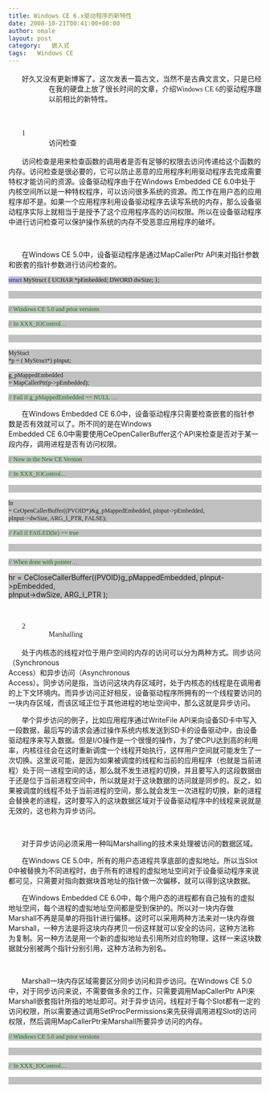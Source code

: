 ```yaml
---
title: Windows CE 6.x驱动程序的新特性
date: 2008-10-21T00:41:00+00:00
author: omale
layout: post
category:   嵌入式  
tags:   Windows CE
---
```

<h3 style="margin-top:13.0pt;margin-right:0cm;margin-bottom:13.0pt;margin-left:
60.0pt;text-align:justify;text-justify:inter-ideograph;text-indent:-40.0pt;
mso-pagination:lines-together;page-break-after:avoid;mso-list:l0 level3 lfo2;
tab-stops:list 60.0pt;mso-layout-grid-align:none;vertical-align:baseline">
  <span class="Apple-style-span" style="font-family: 'Times New Roman'; font-size: 14px; font-weight: normal;">好久又没有更新博客了。这次发表一篇古文，当然不是古典文言文，只是已经在我的硬盘上放了很长时间的文章，介绍Windows CE 6的驱动程序跟以前相比的新特性。</span>
</h3>

<h3 style="margin-top:13.0pt;margin-right:0cm;margin-bottom:13.0pt;margin-left:
60.0pt;text-align:justify;text-justify:inter-ideograph;text-indent:-40.0pt;
mso-pagination:lines-together;page-break-after:avoid;mso-list:l0 level3 lfo2;
tab-stops:list 60.0pt;mso-layout-grid-align:none;vertical-align:baseline">
  <span class="Apple-style-span" style="font-family: 'Times New Roman'; font-size: 14px; font-weight: normal;"><br /></span>
</h3>

<h3 style="margin-top:13.0pt;margin-right:0cm;margin-bottom:13.0pt;margin-left:
60.0pt;text-align:justify;text-justify:inter-ideograph;text-indent:-40.0pt;
mso-pagination:lines-together;page-break-after:avoid;mso-list:l0 level3 lfo2;
tab-stops:list 60.0pt;mso-layout-grid-align:none;vertical-align:baseline">
  <a name="_Toc168642703"><span lang="EN-US" style="font-size:
10.5pt;mso-bidi-font-size:16.0pt;font-family:&quot;Times New Roman&quot;,&quot;serif&quot;;
mso-fareast-font-family:&quot;Times New Roman&quot;;mso-font-kerning:1.0pt;font-weight:
normal;mso-bidi-font-weight:bold"><span style="mso-list:Ignore">1<span style="font:7.0pt &quot;Times New Roman&quot;">           <br /> </span></span></span><span style="font-size:10.5pt;mso-bidi-font-size:
16.0pt;font-family:黑体;mso-ascii-font-family:&quot;Times New Roman&quot;;mso-hansi-font-family:
&quot;Times New Roman&quot;;mso-bidi-font-family:&quot;Times New Roman&quot;;mso-font-kerning:1.0pt;
font-weight:normal;mso-bidi-font-weight:bold">访问检查</span></a><span style="mso-bookmark:_Toc168642703"></span><span lang="EN-US" style="font-size:
10.5pt;mso-bidi-font-size:16.0pt;font-family:&quot;Times New Roman&quot;,&quot;serif&quot;;
mso-fareast-font-family:黑体;mso-font-kerning:1.0pt;font-weight:normal;
mso-bidi-font-weight:bold"><o:p></o:p></span>
</h3>

<p class="MsoNormal" style="text-indent:19.95pt;mso-char-indent-count:1.9">
  <span style="font-family:宋体;mso-ascii-font-family:&quot;Times New Roman&quot;;mso-hansi-font-family:
&quot;Times New Roman&quot;">访问检查是用来检查函数的调用者是否有足够的权限去访问传递给这个函数的内存。访问检查是很必要的，它可以防止恶意的应用程序利用驱动程序去完成需要特权才能访问的资源。设备驱动程序由于在</span><span lang="EN-US">Windows Embedded CE 6.0</span><span style="font-family:宋体;
mso-ascii-font-family:&quot;Times New Roman&quot;;mso-hansi-font-family:&quot;Times New Roman&quot;">中处于内核空间所以是一种特权程序，可以访问很多系统的资源。而工作在用户态的应用程序却不是。如果一个应用程序利用设备驱动程序去读写系统的内存，那么设备驱动程序实际上就相当于是授予了这个应用程序高的访问权限。所以在设备驱动程序中进行访问检查可以保护操作系统的内存不受恶意应用程序的破坏。</span>
</p>

<p class="MsoNormal" style="text-indent:19.95pt;mso-char-indent-count:1.9">
  <span lang="EN-US"><o:p> </o:p></span>
</p>

<p class="MsoNormal" style="text-indent:19.95pt;mso-char-indent-count:1.9">
  <span style="font-family:宋体;mso-ascii-font-family:&quot;Times New Roman&quot;;mso-hansi-font-family:
&quot;Times New Roman&quot;">在</span><span lang="EN-US">Windows CE 5.0</span><span style="font-family:宋体;mso-ascii-font-family:&quot;Times New Roman&quot;;mso-hansi-font-family:
&quot;Times New Roman&quot;">中，设备驱动程序是通过</span><span lang="EN-US">MapCallerPtr API</span><span style="font-family:宋体;mso-ascii-font-family:&quot;Times New Roman&quot;;mso-hansi-font-family:
&quot;Times New Roman&quot;">来对指针参数和嵌套的指针参数进行访问检查的。</span>
</p>

<p class="MsoNormal" align="left" style="text-align:left;background:silver;
text-autospace:none">
  <span lang="EN-US" style="font-size:9.0pt;font-family:新宋体;
mso-hansi-font-family:&quot;Times New Roman&quot;;color:blue;mso-font-kerning:0pt;
mso-no-proof:yes">struct</span><span lang="EN-US" style="font-size:9.0pt;
font-family:新宋体;mso-hansi-font-family:&quot;Times New Roman&quot;;mso-font-kerning:0pt;
mso-no-proof:yes"> MyStruct { UCHAR *pEmbedded; DWORD dwSize; };<o:p></o:p></span>
</p>

<p class="MsoNormal" align="left" style="text-align:left;background:silver;
text-autospace:none">
  <span lang="EN-US" style="font-size:9.0pt;font-family:新宋体;
mso-hansi-font-family:&quot;Times New Roman&quot;;mso-font-kerning:0pt;mso-no-proof:yes"><o:p> </o:p></span>
</p>

<p class="MsoNormal" align="left" style="text-align:left;background:silver;
text-autospace:none">
  <span lang="EN-US" style="font-size:9.0pt;font-family:新宋体;
mso-hansi-font-family:&quot;Times New Roman&quot;;color:green;mso-font-kerning:0pt;
mso-no-proof:yes">// Windows CE 5.0 and prior versions<o:p></o:p></span>
</p>

<p class="MsoNormal" align="left" style="text-align:left;background:silver;
text-autospace:none">
  <span lang="EN-US" style="font-size:9.0pt;font-family:新宋体;
mso-hansi-font-family:&quot;Times New Roman&quot;;color:green;mso-font-kerning:0pt;
mso-no-proof:yes">// In XXX_IOControl&#8230;<o:p></o:p></span>
</p>

<p class="MsoNormal" align="left" style="text-align:left;background:silver;
text-autospace:none">
  <span lang="EN-US" style="font-size:9.0pt;font-family:新宋体;
mso-hansi-font-family:&quot;Times New Roman&quot;;mso-font-kerning:0pt;mso-no-proof:yes"><o:p> </o:p></span>
</p>

<p class="MsoNormal" align="left" style="text-align:left;background:silver;
text-autospace:none">
  <span lang="EN-US" style="font-size:9.0pt;font-family:新宋体;
mso-hansi-font-family:&quot;Times New Roman&quot;;mso-font-kerning:0pt;mso-no-proof:yes">MyStuct<br /> *p = ( MyStruct*) pInput;<o:p></o:p></span>
</p>

<p class="MsoNormal" align="left" style="text-align:left;background:silver;
text-autospace:none">
  <span lang="EN-US" style="font-size:9.0pt;font-family:新宋体;
mso-hansi-font-family:&quot;Times New Roman&quot;;mso-font-kerning:0pt;mso-no-proof:yes">g_pMappedEmbedded<br /> = MapCallerPtr(p->pEmbedded);<o:p></o:p></span>
</p>

<p class="MsoNormal" align="left" style="text-align:left;background:silver;
text-autospace:none">
  <span lang="EN-US" style="font-size:9.0pt;font-family:新宋体;
mso-hansi-font-family:&quot;Times New Roman&quot;;color:green;mso-font-kerning:0pt;
mso-no-proof:yes">// Fail if g_pMappedEmbedded == NULL &#8230;<o:p></o:p></span>
</p>

<p class="MsoNormal" style="text-indent:19.95pt;mso-char-indent-count:1.9">
  <span style="font-family:宋体;mso-ascii-font-family:&quot;Times New Roman&quot;;mso-hansi-font-family:
&quot;Times New Roman&quot;">在</span><span lang="EN-US">Windows Embedded CE 6.0</span><span style="font-family:宋体;mso-ascii-font-family:&quot;Times New Roman&quot;;mso-hansi-font-family:
&quot;Times New Roman&quot;">中，设备驱动程序只需要检查嵌套的指针参数是否有效就可以了。所不同的是在</span><span lang="EN-US">Windows<br /> Embedded CE 6.0</span><span style="font-family:宋体;mso-ascii-font-family:&quot;Times New Roman&quot;;
mso-hansi-font-family:&quot;Times New Roman&quot;">中需要使用</span><span lang="EN-US">CeOpenCallerBuffer</span><span style="font-family:宋体;mso-ascii-font-family:&quot;Times New Roman&quot;;mso-hansi-font-family:
&quot;Times New Roman&quot;">这个</span><span lang="EN-US">API</span><span style="font-family:
宋体;mso-ascii-font-family:&quot;Times New Roman&quot;;mso-hansi-font-family:&quot;Times New Roman&quot;">来检查是否对于某一段内存，调用进程是否有访问权限。</span>
</p>

<p class="MsoNormal" align="left" style="text-align:left;background:silver;
text-autospace:none">
  <span lang="EN-US" style="font-size:9.0pt;font-family:新宋体;
mso-hansi-font-family:&quot;Times New Roman&quot;;color:green;mso-font-kerning:0pt;
mso-no-proof:yes">// Now in the New CE Version<o:p></o:p></span>
</p>

<p class="MsoNormal" align="left" style="text-align:left;background:silver;
text-autospace:none">
  <span lang="EN-US" style="font-size:9.0pt;font-family:新宋体;
mso-hansi-font-family:&quot;Times New Roman&quot;;color:green;mso-font-kerning:0pt;
mso-no-proof:yes">// In XXX_IOControl&#8230;<o:p></o:p></span>
</p>

<p class="MsoNormal" align="left" style="text-align:left;background:silver;
text-autospace:none">
  <span lang="EN-US" style="font-size:9.0pt;font-family:新宋体;
mso-hansi-font-family:&quot;Times New Roman&quot;;mso-font-kerning:0pt;mso-no-proof:yes"><o:p> </o:p></span>
</p>

<p class="MsoNormal" align="left" style="text-align:left;background:silver;
text-autospace:none">
  <span lang="EN-US" style="font-size:9.0pt;font-family:新宋体;
mso-hansi-font-family:&quot;Times New Roman&quot;;mso-font-kerning:0pt;mso-no-proof:yes">hr<br /> = CeOpenCallerBuffer((PVOID*)&g_pMappedEmbedded, pInput->pEmbedded,<br /> pInput->dwSize, ARG_I_PTR, FALSE);<o:p></o:p></span>
</p>

<p class="MsoNormal" align="left" style="text-align:left;background:silver;
text-autospace:none">
  <span lang="EN-US" style="font-size:9.0pt;font-family:新宋体;
mso-hansi-font-family:&quot;Times New Roman&quot;;color:green;mso-font-kerning:0pt;
mso-no-proof:yes">// Fail if FAILED(hr) == true<o:p></o:p></span>
</p>

<p class="MsoNormal" align="left" style="text-align:left;background:silver;
text-autospace:none">
  <span lang="EN-US" style="font-size:9.0pt;font-family:新宋体;
mso-hansi-font-family:&quot;Times New Roman&quot;;color:green;mso-font-kerning:0pt;
mso-no-proof:yes"><o:p> </o:p></span>
</p>

<p class="MsoNormal" align="left" style="text-align:left;background:silver;
text-autospace:none">
  <span lang="EN-US" style="font-size:9.0pt;font-family:新宋体;
mso-hansi-font-family:&quot;Times New Roman&quot;;color:green;mso-font-kerning:0pt;
mso-no-proof:yes">// When done with pointer&#8230;<o:p></o:p></span>
</p>

<p class="MsoNormal" align="left" style="text-align:left;background:silver;
text-autospace:none">
  <span lang="EN-US" style="mso-font-kerning:0pt;mso-no-proof:
yes">hr = CeCloseCallerBuffer((PVOID)g_pMappedEmbedded, pInput->pEmbedded,<br /> pInput->dwSize, ARG_I_PTR );<o:p></o:p></span>
</p>

<p class="MsoNormal">
  <span lang="EN-US" style="font-size:9.0pt;font-family:新宋体;
mso-hansi-font-family:&quot;Times New Roman&quot;;mso-font-kerning:0pt;mso-no-proof:yes"><o:p> </o:p></span>
</p>

<h3 style="margin-top:13.0pt;margin-right:0cm;margin-bottom:13.0pt;margin-left:
60.0pt;text-align:justify;text-justify:inter-ideograph;text-indent:-40.0pt;
mso-pagination:lines-together;page-break-after:avoid;mso-list:l0 level3 lfo2;
tab-stops:list 60.0pt;mso-layout-grid-align:none;vertical-align:baseline">
  <a name="_Toc168642704"><span lang="EN-US" style="font-size:
10.5pt;mso-bidi-font-size:16.0pt;font-family:&quot;Times New Roman&quot;,&quot;serif&quot;;
mso-fareast-font-family:&quot;Times New Roman&quot;;mso-font-kerning:1.0pt;font-weight:
normal;mso-bidi-font-weight:bold"><span style="mso-list:Ignore">2<span style="font:7.0pt &quot;Times New Roman&quot;">           <br /> </span></span></span><span lang="EN-US" style="font-size:10.5pt;
mso-bidi-font-size:16.0pt;font-family:&quot;Times New Roman&quot;,&quot;serif&quot;;mso-fareast-font-family:
黑体;mso-font-kerning:1.0pt;font-weight:normal;mso-bidi-font-weight:bold">Marshalling</span></a><span lang="EN-US" style="font-size:10.5pt;mso-bidi-font-size:16.0pt;font-family:&quot;Times New Roman&quot;,&quot;serif&quot;;
mso-fareast-font-family:黑体;mso-font-kerning:1.0pt;font-weight:normal;
mso-bidi-font-weight:bold"><o:p></o:p></span>
</h3>

<p class="MsoNormal" style="text-indent:19.95pt;mso-char-indent-count:1.9">
  <span style="font-family:宋体;mso-ascii-font-family:&quot;Times New Roman&quot;;mso-hansi-font-family:
&quot;Times New Roman&quot;">处于内核态的线程对位于用户空间的内存的访问可以分为两种方式。同步访问（</span><span lang="EN-US">Synchronous<br /> Access</span><span style="font-family:宋体;mso-ascii-font-family:&quot;Times New Roman&quot;;
mso-hansi-font-family:&quot;Times New Roman&quot;">）和异步访问（</span><span lang="EN-US">Asynchronous<br /> Access</span><span style="font-family:宋体;mso-ascii-font-family:&quot;Times New Roman&quot;;
mso-hansi-font-family:&quot;Times New Roman&quot;">）。同步访问是指，当访问这块内存区域时，处于内核态的线程是在调用者的上下文环境内。而异步访问正好相反，设备驱动程序所拥有的一个线程要访问的一块内存区域，而该区域正位于其他进程的地址空间中，那么这就是异步访问。</span>
</p>

<p class="MsoNormal" style="text-indent:19.95pt;mso-char-indent-count:1.9">
  <span style="font-family:宋体;mso-ascii-font-family:&quot;Times New Roman&quot;;mso-hansi-font-family:
&quot;Times New Roman&quot;">举个异步访问的例子，比如应用程序通过</span><span lang="EN-US">WriteFile API</span><span style="font-family:宋体;mso-ascii-font-family:&quot;Times New Roman&quot;;mso-hansi-font-family:
&quot;Times New Roman&quot;">来向设备</span><span lang="EN-US">SD</span><span style="font-family:
宋体;mso-ascii-font-family:&quot;Times New Roman&quot;;mso-hansi-font-family:&quot;Times New Roman&quot;">卡中写入一段数据，最后写的请求会通过操作系统内核发送到</span><span lang="EN-US">SD</span><span style="font-family:宋体;mso-ascii-font-family:&quot;Times New Roman&quot;;
mso-hansi-font-family:&quot;Times New Roman&quot;">卡的设备驱动中，由设备驱动程序来写入数据。但是</span><span lang="EN-US">I/O</span><span style="font-family:宋体;mso-ascii-font-family:&quot;Times New Roman&quot;;
mso-hansi-font-family:&quot;Times New Roman&quot;">操作是一个很慢的操作，为了使</span><span lang="EN-US">CPU</span><span style="font-family:宋体;mso-ascii-font-family:&quot;Times New Roman&quot;;mso-hansi-font-family:
&quot;Times New Roman&quot;">达到高的利用率，内核往往会在这时重新调度一个线程开始执行，这样用户空间就可能发生了一次切换。这里说可能，是因为如果被调度的线程和当前的应用程序（也就是当前进程）处于同一进程空间的话，那么就不发生进程的切换，并且要写入的这段数据由于还是位于当前进程空间中，所以就是对于这块数据的访问就是同步的。反之，如果被调度的线程不处于当前进程的空间，那么就会发生一次进程的切换，新的进程会替换老的进程，这时要写入的这块数据区域对于设备驱动程序中的线程来说就是无效的，这也称为异步访问。</span>
</p>

<p class="MsoNormal" style="text-indent:19.95pt;mso-char-indent-count:1.9">
  <span lang="EN-US"><o:p> </o:p></span>
</p>

<p class="MsoNormal" style="text-indent:19.95pt;mso-char-indent-count:1.9">
  <span style="font-family:宋体;mso-ascii-font-family:&quot;Times New Roman&quot;;mso-hansi-font-family:
&quot;Times New Roman&quot;">对于异步访问必须采用一种叫</span><span lang="EN-US">Marshalling</span><span style="font-family:宋体;mso-ascii-font-family:&quot;Times New Roman&quot;;mso-hansi-font-family:
&quot;Times New Roman&quot;">的技术来处理被访问的数据区域。</span>
</p>

<p class="MsoNormal" style="text-indent:19.95pt;mso-char-indent-count:1.9">
  <span style="font-family:宋体;mso-ascii-font-family:&quot;Times New Roman&quot;;mso-hansi-font-family:
&quot;Times New Roman&quot;">在</span><span lang="EN-US">Windows CE 5.0</span><span style="font-family:宋体;mso-ascii-font-family:&quot;Times New Roman&quot;;mso-hansi-font-family:
&quot;Times New Roman&quot;">中，所有的用户态进程共享底部的虚拟地址。所以当</span><span lang="EN-US">Slot 0</span><span style="font-family:宋体;mso-ascii-font-family:&quot;Times New Roman&quot;;mso-hansi-font-family:
&quot;Times New Roman&quot;">中被替换为不同进程时，由于所有的进程的虚拟地址空间对于设备驱动程序来说都可见，只需要对指向数据块首地址的指针做一次偏移，就可以得到这块数据。</span>
</p>

<p class="MsoNormal" style="text-indent:19.95pt;mso-char-indent-count:1.9">
  <span style="font-family:宋体;mso-ascii-font-family:&quot;Times New Roman&quot;;mso-hansi-font-family:
&quot;Times New Roman&quot;">在</span><span lang="EN-US">Windows Embedded CE 6.0</span><span style="font-family:宋体;mso-ascii-font-family:&quot;Times New Roman&quot;;mso-hansi-font-family:
&quot;Times New Roman&quot;">中，每个用户态的进程都有自己独有的虚拟地址空间，每个进程的虚拟地址空间都是受到保护的。所以对一块内存做</span><span lang="EN-US">Marshall</span><span style="font-family:宋体;mso-ascii-font-family:
&quot;Times New Roman&quot;;mso-hansi-font-family:&quot;Times New Roman&quot;">不再是简单的将指针进行偏移。这时可以采用两种方法来对一块内存做</span><span lang="EN-US">Marshall</span><span style="font-family:宋体;mso-ascii-font-family:
&quot;Times New Roman&quot;;mso-hansi-font-family:&quot;Times New Roman&quot;">，一种方法是将这块内存拷贝一份这样就可以安全的访问，这种方法称为复制。另一种方法是用一个新的虚拟地址去引用所对应的物理，这样一来这块数据就分别被两个指针分别引用，这种方法称为别名。</span>
</p>

<p class="MsoNormal" style="text-indent:19.95pt;mso-char-indent-count:1.9">
  <span lang="EN-US"><o:p> </o:p></span>
</p>

<p class="MsoNormal" style="text-indent:19.95pt;mso-char-indent-count:1.9">
  <span lang="EN-US">Marshall</span><span style="font-family:宋体;mso-ascii-font-family:
&quot;Times New Roman&quot;;mso-hansi-font-family:&quot;Times New Roman&quot;">一块内存区域需要区分同步访问和异步访问。在</span><span lang="EN-US">Windows CE 5.0</span><span style="font-family:宋体;mso-ascii-font-family:
&quot;Times New Roman&quot;;mso-hansi-font-family:&quot;Times New Roman&quot;">中，对于同步访问来说，不需要做多余的工作，只需要调用</span><span lang="EN-US">MapCallerPtr API</span><span style="font-family:宋体;mso-ascii-font-family:
&quot;Times New Roman&quot;;mso-hansi-font-family:&quot;Times New Roman&quot;">来</span><span lang="EN-US">Marshall</span><span style="font-family:宋体;mso-ascii-font-family:
&quot;Times New Roman&quot;;mso-hansi-font-family:&quot;Times New Roman&quot;">嵌套指针所指的地址即可。对于异步访问，线程对于每个</span><span lang="EN-US">Slot</span><span style="font-family:宋体;mso-ascii-font-family:&quot;Times New Roman&quot;;
mso-hansi-font-family:&quot;Times New Roman&quot;">都有一定的访问权限，所以需要通过调用</span><span lang="EN-US">SetProcPermissions</span><span style="font-family:宋体;mso-ascii-font-family:
&quot;Times New Roman&quot;;mso-hansi-font-family:&quot;Times New Roman&quot;">来先获得调用进程</span><span lang="EN-US">Slot</span><span style="font-family:宋体;mso-ascii-font-family:&quot;Times New Roman&quot;;
mso-hansi-font-family:&quot;Times New Roman&quot;">的访问权限，然后调用</span><span lang="EN-US">MapCallerPtr</span><span style="font-family:宋体;mso-ascii-font-family:&quot;Times New Roman&quot;;mso-hansi-font-family:
&quot;Times New Roman&quot;">来</span><span lang="EN-US">Marshall</span><span style="font-family:宋体;mso-ascii-font-family:&quot;Times New Roman&quot;;mso-hansi-font-family:
&quot;Times New Roman&quot;">所要异步访问的内存。</span>
</p>

<p class="MsoNormal" align="left" style="text-align:left;background:silver;
text-autospace:none">
  <span lang="EN-US" style="font-size:9.0pt;font-family:新宋体;
mso-hansi-font-family:&quot;Times New Roman&quot;;color:green;mso-font-kerning:0pt;
mso-no-proof:yes">// Windows CE 5.0 and prior versions<o:p></o:p></span>
</p>

<p class="MsoNormal" align="left" style="text-align:left;background:silver;
text-autospace:none">
  <span lang="EN-US" style="font-size:9.0pt;font-family:新宋体;
mso-hansi-font-family:&quot;Times New Roman&quot;;color:green;mso-font-kerning:0pt;
mso-no-proof:yes"><o:p> </o:p></span>
</p>

<p class="MsoNormal" align="left" style="text-align:left;background:silver;
text-autospace:none">
  <span lang="EN-US" style="font-size:9.0pt;font-family:新宋体;
mso-hansi-font-family:&quot;Times New Roman&quot;;color:green;mso-font-kerning:0pt;
mso-no-proof:yes">// In XXX_IOControl&#8230;<o:p></o:p></span>
</p>

<p class="MsoNormal" align="left" style="text-align:left;background:silver;
text-autospace:none">
  <span lang="EN-US" style="font-size:9.0pt;font-family:新宋体;
mso-hansi-font-family:&quot;Times New Roman&quot;;color:green;mso-font-kerning:0pt;
mso-no-proof:yes"><span style="mso-spacerun:yes">  </span></span><span lang="EN-US" style="font-size:9.0pt;font-family:新宋体;mso-hansi-font-family:&quot;Times New Roman&quot;;
mso-font-kerning:0pt;mso-no-proof:yes"><span style="mso-spacerun:yes" ... </p>